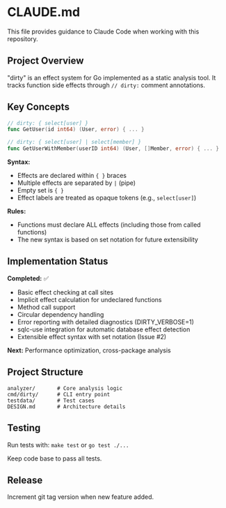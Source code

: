 # CLAUDE.md

This file provides guidance to Claude Code when working with this repository.

## Project Overview

"dirty" is an effect system for Go implemented as a static analysis tool. It tracks function side effects through `// dirty:` comment annotations.

## Key Concepts

```go
// dirty: { select[user] }
func GetUser(id int64) (User, error) { ... }

// dirty: { select[user] | select[member] }
func GetUserWithMember(userID int64) (User, []Member, error) { ... }
```

**Syntax:**

- Effects are declared within `{ }` braces
- Multiple effects are separated by `|` (pipe)
- Empty set is `{ }`
- Effect labels are treated as opaque tokens (e.g., `select[user]`)

**Rules:**

- Functions must declare ALL effects (including those from called functions)
- The new syntax is based on set notation for future extensibility

## Implementation Status

**Completed:** ✅
- Basic effect checking at call sites
- Implicit effect calculation for undeclared functions
- Method call support
- Circular dependency handling
- Error reporting with detailed diagnostics (DIRTY_VERBOSE=1)
- sqlc-use integration for automatic database effect detection
- Extensible effect syntax with set notation (Issue #2)

**Next:** Performance optimization, cross-package analysis

## Project Structure

```
analyzer/       # Core analysis logic
cmd/dirty/      # CLI entry point
testdata/       # Test cases
DESIGN.md       # Architecture details
```

## Testing

Run tests with: `make test` or `go test ./...`

Keep code base to pass all tests.

## Release

Increment git tag version when new feature added.
